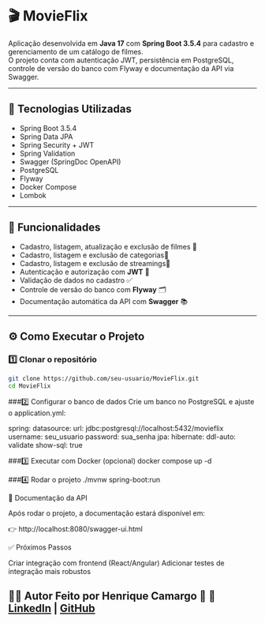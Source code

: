 # 🎬 MovieFlix

Aplicação desenvolvida em **Java 17** com **Spring Boot 3.5.4** para cadastro e gerenciamento de um catálogo de filmes.  
O projeto conta com autenticação JWT, persistência em PostgreSQL, controle de versão do banco com Flyway e documentação da API via Swagger.

---

## 🚀 Tecnologias Utilizadas

- Spring Boot 3.5.4  
- Spring Data JPA  
- Spring Security + JWT  
- Spring Validation  
- Swagger (SpringDoc OpenAPI)  
- PostgreSQL  
- Flyway  
- Docker Compose  
- Lombok  

---

## 📖 Funcionalidades

- Cadastro, listagem, atualização e exclusão de filmes 🎥
- Cadastro, listagem e exclusão de categorias📌
- Cadastro, listagem e exclusão de streamings🍿
- Autenticação e autorização com **JWT** 🔐  
- Validação de dados no cadastro ✅  
- Controle de versão do banco com **Flyway** 🗂️  
- Documentação automática da API com **Swagger** 📚  

---

## ⚙️ Como Executar o Projeto

### 1️⃣ Clonar o repositório
```bash
git clone https://github.com/seu-usuario/MovieFlix.git
cd MovieFlix
```
###2️⃣ Configurar o banco de dados
Crie um banco no PostgreSQL e ajuste o application.yml:

spring:
  datasource:
    url: jdbc:postgresql://localhost:5432/movieflix
    username: seu_usuario
    password: sua_senha
  jpa:
    hibernate:
      ddl-auto: validate
    show-sql: true

###3️⃣ Executar com Docker (opcional)
docker compose up -d

###4️⃣ Rodar o projeto
./mvnw spring-boot:run

📖 Documentação da API

Após rodar o projeto, a documentação estará disponível em:

👉 http://localhost:8080/swagger-ui.html

✅ Próximos Passos

Criar integração com frontend (React/Angular)
Adicionar testes de integração mais robustos

🧑‍💻 Autor
Feito por Henrique Camargo 👋
🔗 [LinkedIn](https://www.linkedin.com/in/henriquecamargo-dev/) | [GitHub](https://github.com/Henrique-Camargo)
---
